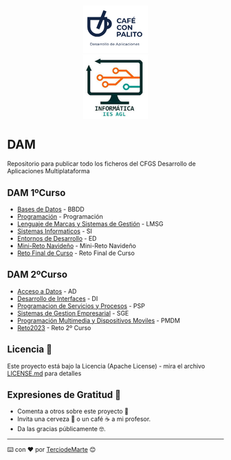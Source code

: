 <div align="center">
<img src="https://github.com/TerciodeMarte/DAM/blob/main/LOGO%20CCP/logo-rb.png"  style="width: 30%"  />
<br>
<img src="https://github.com/TerciodeMarte/DAM/blob/main/departamento-logo.png" style="width: 30%"  />
</div>

# DAM
Repositorio para publicar todo los ficheros del CFGS Desarrollo de Aplicaciones Multiplataforma
## DAM 1ºCurso
* [Bases de Datos](https://github.com/TerciodeMarte/DAM/tree/main/DAM-1/BBDD) - BBDD
* [Programación](https://github.com/TerciodeMarte/DAM/tree/main/DAM-1/PROGRAMACION) - Programación 
* [Lenguaje de Marcas y Sistemas de Gestión](https://github.com/TerciodeMarte/DAM/tree/main/DAM-1/LMSG) - LMSG
* [Sistemas Informaticos](https://github.com/TerciodeMarte/DAM/tree/main/DAM-1/SI) - SI
* [Entornos de Desarrollo](https://github.com/TerciodeMarte/DAM/tree/main/DAM-1/ED) - ED
* [Mini-Reto Navideño](https://github.com/TerciodeMarte/DAM/tree/main/DAM-1/Reto%20Navidad) - Mini-Reto Navideño
* [Reto Final de Curso](https://github.com/TerciodeMarte/RetoFinalCurso1) - Reto Final de Curso

## DAM 2ºCurso
* [Acceso a Datos](/DAM-2/AD) - AD
* [Desarrollo de Interfaces](/DAM-2/DI) - DI
* [Programacion de Servicios y Procesos](/DAM-2/PSP) - PSP
* [Sistemas de Gestion Empresarial](/DAM-2/SGE) - SGE
* [Programación Multimedia y Dispositivos Moviles](/DAM-2/PMDM) - PMDM
* [Reto2023](https://github.com/TerciodeMarte/Reto2023) - Reto 2º Curso

## Licencia 📄

Este proyecto está bajo la Licencia (Apache License) - mira el archivo [LICENSE.md](LICENSE.md) para detalles

## Expresiones de Gratitud 🎁

* Comenta a otros sobre este proyecto 📢
* Invita una cerveza 🍺 o un café ☕ a mi profesor. 
* Da las gracias públicamente 🤓.

---
⌨️ con ❤️ por [TerciodeMarte](https://github.com/TerciodeMarte) 😊

